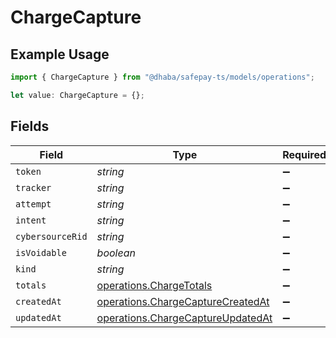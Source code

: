 # ChargeCapture

## Example Usage

```typescript
import { ChargeCapture } from "@dhaba/safepay-ts/models/operations";

let value: ChargeCapture = {};
```

## Fields

| Field                                                                                  | Type                                                                                   | Required                                                                               | Description                                                                            |
| -------------------------------------------------------------------------------------- | -------------------------------------------------------------------------------------- | -------------------------------------------------------------------------------------- | -------------------------------------------------------------------------------------- |
| `token`                                                                                | *string*                                                                               | :heavy_minus_sign:                                                                     | N/A                                                                                    |
| `tracker`                                                                              | *string*                                                                               | :heavy_minus_sign:                                                                     | N/A                                                                                    |
| `attempt`                                                                              | *string*                                                                               | :heavy_minus_sign:                                                                     | N/A                                                                                    |
| `intent`                                                                               | *string*                                                                               | :heavy_minus_sign:                                                                     | N/A                                                                                    |
| `cybersourceRid`                                                                       | *string*                                                                               | :heavy_minus_sign:                                                                     | N/A                                                                                    |
| `isVoidable`                                                                           | *boolean*                                                                              | :heavy_minus_sign:                                                                     | N/A                                                                                    |
| `kind`                                                                                 | *string*                                                                               | :heavy_minus_sign:                                                                     | N/A                                                                                    |
| `totals`                                                                               | [operations.ChargeTotals](../../models/operations/chargetotals.md)                     | :heavy_minus_sign:                                                                     | N/A                                                                                    |
| `createdAt`                                                                            | [operations.ChargeCaptureCreatedAt](../../models/operations/chargecapturecreatedat.md) | :heavy_minus_sign:                                                                     | N/A                                                                                    |
| `updatedAt`                                                                            | [operations.ChargeCaptureUpdatedAt](../../models/operations/chargecaptureupdatedat.md) | :heavy_minus_sign:                                                                     | N/A                                                                                    |